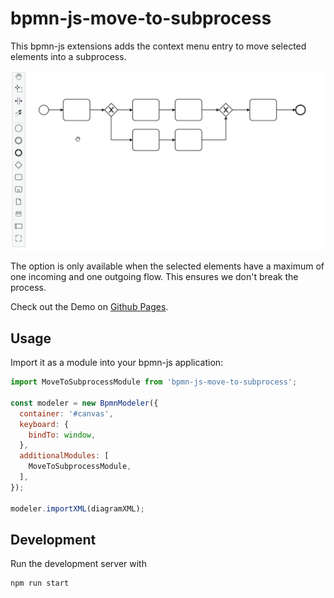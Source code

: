 # bpmn-js-move-to-subprocess

This bpmn-js extensions adds the context menu entry to move selected elements
into a subprocess.

![A screencapture showing the usage of the library](./demo.gif)

The option is only available when the selected elements have a maximum of one
incoming and one outgoing flow. This ensures we don't break the process.

Check out the Demo on [Github Pages](https://marstamm.github.io/bpmn-js-move-to-subprocess/).

## Usage 

Import it as a module into your bpmn-js application:

```javascript
import MoveToSubprocessModule from 'bpmn-js-move-to-subprocess';

const modeler = new BpmnModeler({
  container: '#canvas',
  keyboard: {
    bindTo: window,
  },
  additionalModules: [
    MoveToSubprocessModule,
  ],
});

modeler.importXML(diagramXML);
```

## Development

Run the development server with

```sh
npm run start
```